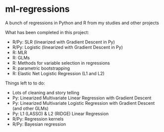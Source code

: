 # ml-regressions
A bunch of regressions in Python and R from my studies and other projects

What has been completed in this project:
- R/Py: SLR (linearized with Gradient Descent in Py)
- R/Py: Logistic (linearized with Gradient Descent in Py)
- R: MLR
- R: GLMs
- R: Methods for variable selection in regressions
- R: parametric bootstrapping 
- R: Elastic Net Logistic Regression (L1 and L2)

Things left to to do:
- Lots of cleaning and story telling
- Py: Linearized Multivariate Linear Regression with Gradient Descent
- Py: Linearized Multivariate Logistic Regression with Gradient Descent (and other GLMs)
- Py: L1 (LASSO) & L2 (RIDGE) Linear Regression 
- R/Py: Regression kernels
- R/Py: Bayesian regression


